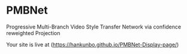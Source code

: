 # PMBNet
Progressive Multi-Branch Video Style Transfer Network via confidence reweighted Projection

Your site is live at (https://hankunbo.github.io/PMBNet-Display-page/)
